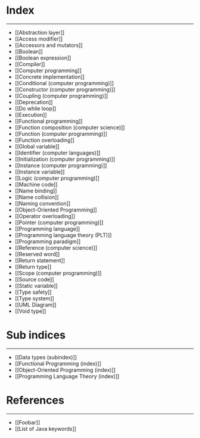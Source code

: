 # Index
---
- [[Abstraction layer]]
- [[Access modifier]]
- [[Accessors and mutators]]
- [[Boolean]]
- [[Boolean expression]]
- [[Compiler]]
- [[Computer programming]]
- [[Concrete implementation]]
- [[Conditional (computer programming)]]
- [[Constructor (computer programming)]]
- [[Coupling (computer programming)]]
- [[Deprecation]]
- [[Do while loop]]
- [[Execution]]
- [[Functional programming]]
- [[Function composition (computer science)]]
- [[Function (computer programming)]]
- [[Function overloading]]
- [[Global variable]]
- [[Identifier (computer languages)]]
- [[Initialization (computer programming)]]
- [[Instance (computer programming)]]
- [[Instance variable]]
- [[Logic (computer programming)]]
- [[Machine code]]
- [[Name binding]]
- [[Name collision]]
- [[Naming convention]]
- [[Object-Oriented Programming]]
- [[Operator overloading]]
- [[Pointer (computer programming)]]
- [[Programming language]]
- [[Programming language theory (PLT)]]
- [[Programming paradigm]]
- [[Reference (computer science)]]
- [[Reserved word]]
- [[Return statement]]
- [[Return type]]
- [[Scope (computer programming)]]
- [[Source code]]
- [[Static variable]]
- [[Type safety]]
- [[Type system]]
- [[UML Diagram]]
- [[Void type]]

# Sub indices
---
- [[Data types (subindex)]]
- [[Functional Programming (index)]]
- [[Object-Oriented Programming (index)]]
- [[Programming Language Theory (index)]]

# References
---
- [[Foobar]]
- [[List of Java keywords]]